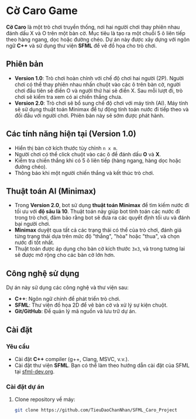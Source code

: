 # Cờ Caro Game

**Cờ Caro** là một trò chơi truyền thống, nơi hai người chơi thay phiên nhau đánh dấu X và O trên một bàn cờ. Mục tiêu là tạo ra một chuỗi 5 ô liên tiếp theo hàng ngang, dọc hoặc đường chéo. Dự án này được xây dựng với ngôn ngữ **C++** và sử dụng thư viện **SFML** để vẽ đồ họa cho trò chơi.

## Phiên bản

- **Version 1.0**: Trò chơi hoàn chỉnh với chế độ chơi hai người (2P). Người chơi có thể thay phiên nhau nhấn chuột vào các ô trên bàn cờ, người chơi đầu tiên sẽ điền O và người thứ hai sẽ điền X. Sau mỗi lượt đi, trò chơi sẽ kiểm tra xem có ai chiến thắng chưa.
- **Version 2.0**: Trò chơi sẽ bổ sung chế độ chơi với máy tính (AI). Máy tính sẽ sử dụng thuật toán Minimax để tự động tính toán nước đi tiếp theo và đối đầu với người chơi. Phiên bản này sẽ sớm được phát hành.

## Các tính năng hiện tại (Version 1.0)

- Hiển thị bàn cờ kích thước tùy chỉnh `n x m`.
- Người chơi có thể click chuột vào các ô để đánh dấu **O** và **X**.
- Kiểm tra chiến thắng khi có 5 ô liên tiếp (hàng ngang, hàng dọc hoặc đường chéo).
- Thông báo khi một người chiến thắng và kết thúc trò chơi.

## Thuật toán AI (Minimax)

- Trong **Version 2.0**, bot sử dụng **thuật toán Minimax** để tìm kiếm nước đi tối ưu với **độ sâu là 10**. Thuật toán này giúp bot tính toán các nước đi trong trò chơi, đảm bảo rằng bot sẽ đưa ra các quyết định tối ưu và đánh bại người chơi.
- **Minimax** duyệt qua tất cả các trạng thái có thể của trò chơi, đánh giá từng trạng thái dựa trên mức độ "thắng", "hòa" hoặc "thua", và chọn nước đi tốt nhất.
- Thuật toán được áp dụng cho bàn cờ kích thước `3x3`, và trong tương lai sẽ được mở rộng cho các bàn cờ lớn hơn.

## Công nghệ sử dụng

Dự án này sử dụng các công nghệ và thư viện sau:

- **C++**: Ngôn ngữ chính để phát triển trò chơi.
- **SFML**: Thư viện đồ họa 2D để vẽ bàn cờ và xử lý sự kiện chuột.
- **Git/GitHub**: Để quản lý mã nguồn và lưu trữ dự án.

## Cài đặt

### Yêu cầu

- Cài đặt **C++** compiler (g++, Clang, MSVC, v.v.).
- Cài đặt thư viện **SFML**. Bạn có thể làm theo hướng dẫn cài đặt của SFML tại [sfml-dev.org](https://www.sfml-dev.org/download.php).

### Cài đặt dự án

1. Clone repository về máy:
   ```bash
   git clone https://github.com/TieuDaoChanNhan/SFML_Caro_Project
